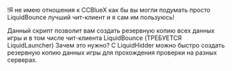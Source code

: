 
!Я не имею отношения к CCBlueX как бы вы могли подумать просто LiquidBounce лучший чит-клиент и я сам им пользуюсь!

Данный скрипт позволит вам создать резервную копию всех данных игры и в том числе чит-клиента LiquidBounce (ТРЕБУЕТСЯ LiquidLauncher)
Зачем это нужно?
С LiquidHidder можно быстро создать резервную копию данных игры для прохождения проверки на разных серверах.
